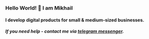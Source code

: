 ### Hello World! 👋 I am Mikhail
#### I develop digital products for small & medium-sized businesses. 
##### If you need help - contact me via [telegram messenger](https://t.me/incwrite).

